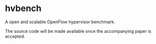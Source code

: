 # hvbench
A open and scalable OpenFlow hypervisor benchmark.

The source code will be made available once the accompanying paper is accepted.


